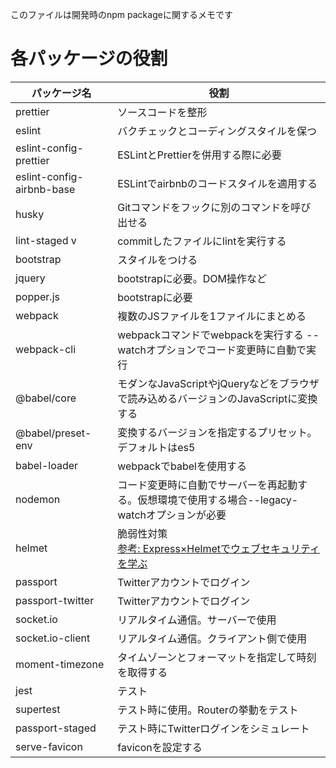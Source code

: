 このファイルは開発時のnpm packageに関するメモです

# 各パッケージの役割

| パッケージ名 | 役割 |
| --- | --- | 
| prettier | ソースコードを整形 |
| eslint | バクチェックとコーディングスタイルを保つ |
| eslint-config-prettier | ESLintとPrettierを併用する際に必要 |
| eslint-config-airbnb-base | ESLintでairbnbのコードスタイルを適用する |
| husky | Gitコマンドをフックに別のコマンドを呼び出せる |
| lint-staged v| commitしたファイルにlintを実行する |
| bootstrap | スタイルをつける |
| jquery | bootstrapに必要。DOM操作など |
| popper.js | bootstrapに必要 |
| webpack | 複数のJSファイルを1ファイルにまとめる |
| webpack-cli | webpackコマンドでwebpackを実行する --watchオプションでコード変更時に自動で実行|
| @babel/core | モダンなJavaScriptやjQueryなどをブラウザで読み込めるバージョンのJavaScriptに変換する |
| @babel/preset-env | 変換するバージョンを指定するプリセット。デフォルトはes5 |
| babel-loader | webpackでbabelを使用する |
| nodemon | コード変更時に自動でサーバーを再起動する。仮想環境で使用する場合--legacy-watchオプションが必要 |
| helmet | 脆弱性対策 <br/>[参考: Express×Helmetでウェブセキュリティを学ぶ](https://qiita.com/qianer-fengtian/items/148602c437e1703aa764) |
| passport | Twitterアカウントでログイン |
| passport-twitter | Twitterアカウントでログイン |
| socket.io | リアルタイム通信。サーバーで使用 |
| socket.io-client | リアルタイム通信。クライアント側で使用 |
| moment-timezone | タイムゾーンとフォーマットを指定して時刻を取得する |
| jest | テスト |
| supertest | テスト時に使用。Routerの挙動をテスト |
| passport-staged | テスト時にTwitterログインをシミュレート |
| serve-favicon | faviconを設定する |
